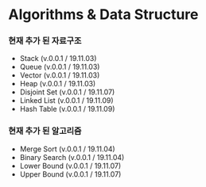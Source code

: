 # Algorithms & Data Structure
### 현재 추가 된 자료구조
- Stack         (v.0.0.1 / 19.11.03)
- Queue         (v.0.0.1 / 19.11.03)
- Vector        (v.0.0.1 / 19.11.03)
- Heap          (v.0.0.1 / 19.11.03)
- Disjoint Set  (v.0.0.1 / 19.11.07)
- Linked List   (v.0.0.1 / 19.11.09)
- Hash Table    (v.0.0.1 / 19.11.09)

### 현재 추가 된 알고리즘
- Merge Sort    (v.0.0.1 / 19.11.04)
- Binary Search (v.0.0.1 / 19.11.04)
- Lower Bound   (v.0.0.1 / 19.11.07)
- Upper Bound   (v.0.0.1 / 19.11.07)

